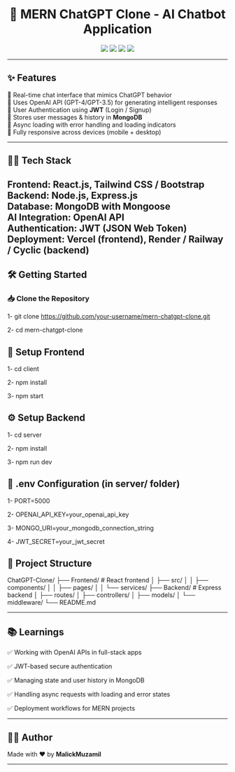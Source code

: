 <h1 align="center">🧠 MERN ChatGPT Clone - AI Chatbot Application</h1>

<p align="center">
  <img src="https://img.shields.io/badge/Stack-MERN-blue?style=for-the-badge" />
  <img src="https://img.shields.io/badge/AI-OpenAI%20API-lightgreen?style=for-the-badge" />
  <img src="https://img.shields.io/badge/Responsive-Yes-brightgreen?style=for-the-badge" />
  <img src="https://img.shields.io/badge/Auth-JWT-yellow?style=for-the-badge" />
</p>

---

## ✨ Features

💬 Real-time chat interface that mimics ChatGPT behavior  
🧠 Uses OpenAI API (GPT-4/GPT-3.5) for generating intelligent responses  
👤 User Authentication using **JWT** (Login / Signup)  
📜 Stores user messages & history in **MongoDB**  
🔁 Async loading with error handling and loading indicators  
📱 Fully responsive across devices (mobile + desktop)  

---

## 🧑‍💻 Tech Stack

**Frontend:** React.js, Tailwind CSS / Bootstrap  
**Backend:** Node.js, Express.js  
**Database:** MongoDB with Mongoose  
**AI Integration:** OpenAI API  
**Authentication:** JWT (JSON Web Token)  
**Deployment:** Vercel (frontend), Render / Railway / Cyclic (backend)
---

## 🛠️ Getting Started

### 📥 Clone the Repository

1- git clone https://github.com/your-username/mern-chatgpt-clone.git

2- cd mern-chatgpt-clone

## 🔧 Setup Frontend
1- cd client

2- npm install

3- npm start


## ⚙️ Setup Backend
1- cd server

2- npm install

3- npm run dev


## 📁 .env Configuration (in server/ folder)
1- PORT=5000

2- OPENAI_API_KEY=your_openai_api_key

3- MONGO_URI=your_mongodb_connection_string

4- JWT_SECRET=your_jwt_secret


## 📁 Project Structure
ChatGPT-Clone/
├── Frontend/              # React frontend
│   ├── src/
│   │   ├── components/
│   │   ├── pages/
│   │   └── services/
├── Backend/              # Express backend
│   ├── routes/
│   ├── controllers/
│   ├── models/
│   └── middleware/
└── README.md

---

## 📚 Learnings
✅ Working with OpenAI APIs in full-stack apps

✅ JWT-based secure authentication

✅ Managing state and user history in MongoDB

✅ Handling async requests with loading and error states

✅ Deployment workflows for MERN projects

---

## 🧑‍💻 Author
Made with ❤️ by **MalickMuzamil**

<!-- 📧 Email: malikmuzamil92110@example.com | 💼 LinkedIn: linkedin.com/in/malik-muzamil -->


---


